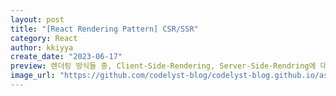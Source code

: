 ```yaml
---
layout: post
title: "[React Rendering Pattern] CSR/SSR"
category: React
author: kkiyya
create_date: "2023-06-17"
preview: 렌더링 방식들 중, Client-Side-Rendering, Server-Side-Rendring에 대한 내용을 정리해보았습니다. 
image_url: "https://github.com/codelyst-blog/codelyst-blog.github.io/assets/55094745/faefa819-444f-48d7-bffe-f4a2a053145c"
---
```



